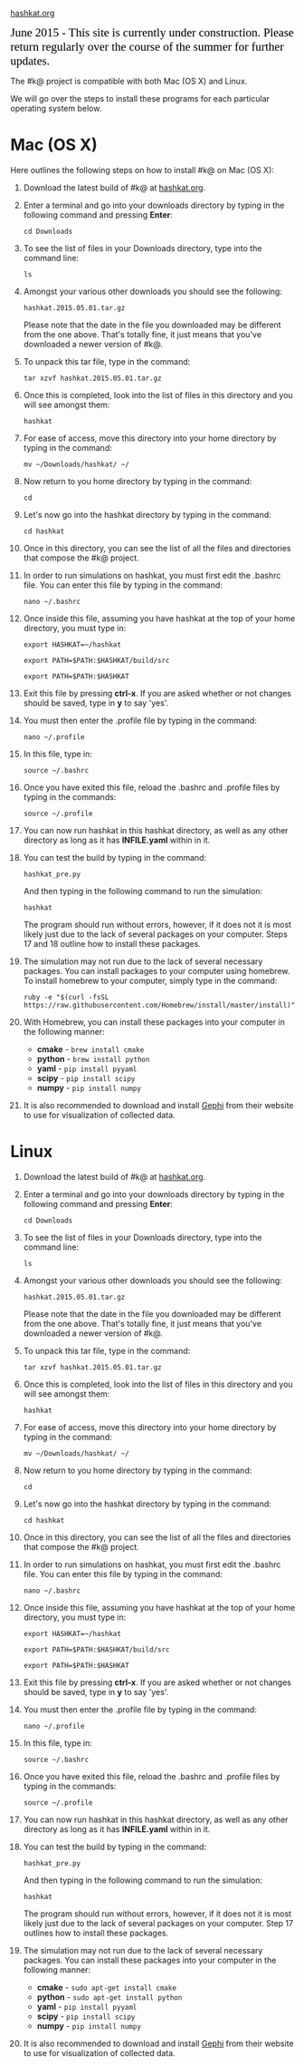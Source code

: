 [hashkat.org](http://hashkat.org)

<span style="color:black; font-family:Georgia; font-size:1.5em;">June 2015 - This site is currently under construction. Please return regularly over the course of the summer for further updates. </span>

The #k@ project is compatible with both Mac (OS X) and Linux.

We will go over the steps to install these programs for each particular operating system below.

# Mac (OS X)

Here outlines the following steps on how to install #k@ on Mac (OS X):

1. Download the latest build of #k@ at [hashkat.org](http://hashkat.org).
2. Enter a terminal and go into your downloads directory by typing in the following command and pressing **Enter**:

    `cd Downloads`

3. To see the list of files in your Downloads directory, type into the command line:

    `ls`

4. Amongst your various other downloads you should see the following:

    `hashkat.2015.05.01.tar.gz`

    Please note that the date in the file you downloaded may be different from the one above. That's totally fine,
it just means that you've downloaded a newer version of #k@.

5. To unpack this tar file, type in the command:

    `tar xzvf hashkat.2015.05.01.tar.gz`

6. Once this is completed, look into the list of files in this directory and you will see amongst them:

    `hashkat`

7. For ease of access, move this directory into your home directory by typing in the command:

    `mv ~/Downloads/hashkat/ ~/`	

8. Now return to you home directory by typing in the command:

    `cd`

9. Let's now go into the hashkat directory by typing in the command:

    `cd hashkat`

10. Once in this directory, you can see the list of all the files and directories that compose the #k@ project.
11. In order to run simulations on hashkat, you must first edit the .bashrc file. You can enter this file
by typing in the command:

    `nano ~/.bashrc`

12. Once inside this file, assuming you have hashkat at the top of your home directory, you must type in:

    `export HASHKAT=~/hashkat`

    `export PATH=$PATH:$HASHKAT/build/src`

    `export PATH=$PATH:$HASHKAT`

13. Exit this file by pressing **ctrl-x**. If you are asked whether or not changes should be saved, type in **y** to say 'yes'.

14. You must then enter the .profile file by typing in the command:

    `nano ~/.profile`

15. In this file, type in:

    `source ~/.bashrc`

16. Once you have exited this file, reload the .bashrc and .profile files by typing in the commands:
    
    `source ~/.profile`

17. You can now run hashkat in this hashkat directory, as well as any other directory as long as it has **INFILE.yaml**
within in it.

18. You can test the build by typing in the command:

    `hashkat_pre.py`

    And then typing in the following command to run the simulation:

    `hashkat`

    The program should run without errors, however, if it does not it is most likely just due to the lack of several packages
on your computer. Steps 17 and 18 outline how to install these packages.

19. The simulation may not run due to the lack of several necessary packages. You can install packages to your computer using homebrew.
To install homebrew to your computer, simply type in the command:

    `ruby -e "$(curl -fsSL https://raw.githubusercontent.com/Homebrew/install/master/install)"`

20. With Homebrew, you can install these packages into your computer in the following manner:

    * **cmake** - `brew install cmake`
    * **python** - `brew install python`
    * **yaml** - `pip install pyyaml`
    * **scipy** - `pip install scipy`
    * **numpy** - `pip install numpy`

21. It is also recommended to download and install [Gephi](http://gephi.github.io/) from their website
to use for visualization of collected data.

# Linux

1. Download the latest build of #k@ at [hashkat.org](http://hashkat.org).
2. Enter a terminal and go into your downloads directory by typing in the following command and pressing **Enter**:

    `cd Downloads`

3. To see the list of files in your Downloads directory, type into the command line:

    `ls`

4. Amongst your various other downloads you should see the following:

    `hashkat.2015.05.01.tar.gz`

    Please note that the date in the file you downloaded may be different from the one above. That's totally fine,
it just means that you've downloaded a newer version of #k@.

5. To unpack this tar file, type in the command:

    `tar xzvf hashkat.2015.05.01.tar.gz`

6. Once this is completed, look into the list of files in this directory and you will see amongst them:

    `hashkat`

7. For ease of access, move this directory into your home directory by typing in the command:

    `mv ~/Downloads/hashkat/ ~/`

8. Now return to you home directory by typing in the command:

    `cd`

9. Let's now go into the hashkat directory by typing in the command:

    `cd hashkat`

10. Once in this directory, you can see the list of all the files and directories that compose the #k@ project.
11. In order to run simulations on hashkat, you must first edit the .bashrc file. You can enter this file
by typing in the command:

    `nano ~/.bashrc`

12. Once inside this file, assuming you have hashkat at the top of your home directory, you must type in:

    `export HASHKAT=~/hashkat`

    `export PATH=$PATH:$HASHKAT/build/src`

    `export PATH=$PATH:$HASHKAT`

13. Exit this file by pressing **ctrl-x**. If you are asked whether or not changes should be saved, type in **y** to say 'yes'.

14. You must then enter the .profile file by typing in the command:

    `nano ~/.profile`

15. In this file, type in:

    `source ~/.bashrc`

16. Once you have exited this file, reload the .bashrc and .profile files by typing in the commands:

    `source ~/.profile`

17. You can now run hashkat in this hashkat directory, as well as any other directory as long as it has **INFILE.yaml**
within in it.

18. You can test the build by typing in the command:

    `hashkat_pre.py`

    And then typing in the following command to run the simulation:

    `hashkat`

    The program should run without errors, however, if it does not it is most likely just due to the lack of several packages
on your computer. Step 17 outlines how to install these packages.

19. The simulation may not run due to the lack of several necessary packages. You can install these packages into your computer in the following manner:

    * **cmake** - `sudo apt-get install cmake`
    * **python** - `sudo apt-get install python`
    * **yaml** - `pip install pyyaml`
    * **scipy** - `pip install scipy`
    * **numpy** - `pip install numpy`

20. It is also recommended to download and install [Gephi](http://gephi.github.io/) from their website
to use for visualization of collected data.



